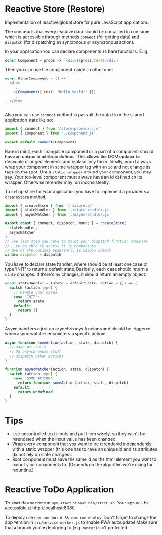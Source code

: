 # Reactive Store (Restore)

Implementation of reactive global store for pure JavaScript applications.

The concept is that every reactive data should be contained in one store
which is accessible through methods `connect` (for getting data) and `dispatch`
(for dispatching an syncronous or asyncronous action).

In your application you can declare components as bare functions. E. g.

```javascript
const Component = props => `<div>${props.text}</div>`
```

Then you can use the component inside an other one:

```javascript
const OtherComponent = () => `
  <div>
    ...
    ${Component({ text: 'Hello World!' })}
    ...
  </div>
`
```

Also you can use `connect` method to pass all the data from the shared application state like so:

```javascript
import { connect } from '/store-provider.js'
import { Component } from './Component.js'

export default connect(Component)
```

Bare in mind, each changable component or a part of a component
should have an unique id attribute defined.
This allows the DOM updater to decouple changed elements
and replase only them.
Ideally, you'd always wrap your component in some wrapper tag with an `id` and not change its tags on the spot.
Use a `static wrapper` around your component, you may say.
Your top-level component must always have an id defined on its wrapper.
Otherwise rerender may run inconsistently.

To set up store for your application you have to implement a provider via
`createStore` method.

```javascript
import { createStore } from '/restore.js'
import { stateHandler } from './state-handler.js'
import { asyncWatcher } from './async-handler.js'

export const { connect, dispatch, mount } = createStore(
  stateHandler,
  asyncWatcher
)
// The last step you have to mount your dispatch function somwhere
// … to be able to access it in components
// One of the options apparently is window object
window.dispatch = dispatch
```

You have to declare state handler, where should be at least one case of type 'INIT'
to return a default state.
Basically, each case should return a `state` changes.
If there's no changes, it should return an empty object.

```javascript
const stateHandler = (state = defaultState, action = {}) => {
  switch (action.type) {
    // Handle your cases
    case 'INIT':
      return state
    default:
      return {}
  }
}
```

Async handlers a just an asynchronoys funcions
and should be triggered when async watcher encounters a specific action:

```javascript
async function someAction(action, state, dispatch) {
  // Make API calls
  // Do asynchronous stuff
  // Dispatch other actions
}

function asyncWatcher(action, state, dispatch) {
  switch (action.type) {
    case 'SOME_ACTION':
      return function someAction(action, state, dispatch)
    default:
      return undefined
  }
}
```

# Tips

- Use uncontrolled text inputs and put them wisely, so they won't be rerendered when the input value has been changed.
- Wrap every component that you want to be rerendered independently with a static wrapper (this one has to have an unique id and its attributes do not rely on state changes).
- Root component must have the same id as the html element you want to mount your components to. (Depends on the algorithm we're using for mounting.)

# Reactive ToDo Application

To start dev server run `npm start` or `bash bin/start.sh`. Your app will be accessible at
http://localhost:8080.

To deploy use `npm run build && npm run deploy`.
Don't forget to change the app version in `src/service-worker.js` to enable PWA autoupdate!
Make sure that a branch you're deploying to (e.g. `master`) isn't protected.
